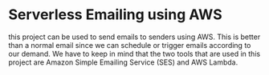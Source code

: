 # Serverless Emailing using AWS

this project can be used to send emails to senders using AWS. This is better than a normal email since we can schedule or trigger emails according to our demand. We have to keep in mind that the two tools that are used in this project are Amazon Simple Emailing Service (SES) and AWS Lambda.
